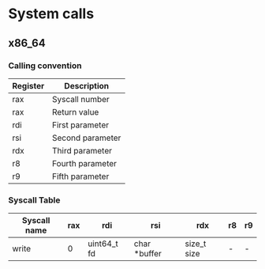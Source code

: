 # System calls

## x86_64
### Calling convention

| Register | Description |
|----------|-------------|
| rax | Syscall number |
| rax | Return value |
| rdi | First parameter |
| rsi | Second parameter |
| rdx | Third parameter |
| r8 | Fourth parameter |
| r9 | Fifth parameter |

### Syscall Table

| Syscall name | rax | rdi | rsi | rdx | r8 | r9 |
|--------------|-----|-----|-----|-----|----|----|
| write        |  0  | uint64_t fd | char *buffer | size_t size | - | - |